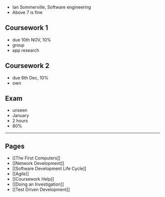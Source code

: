 - Ian Sommerville, Software engineering
- Above 7 is fine
## Coursework 1
- due 10th NOV, 10%
- group
- app research
## Coursework 2
- due 6th Dec, 10%
- own
## Exam
- unseen
- January
- 2 hours
- 80%
---
## Pages
- [[The First Computers]]
- [[Network Development]]
- [[Software Development Life Cycle]]
- [[Agile]]
- [[Coursework Help]]
- [[Doing an Investigation]]
- [[Test Driven Development]]